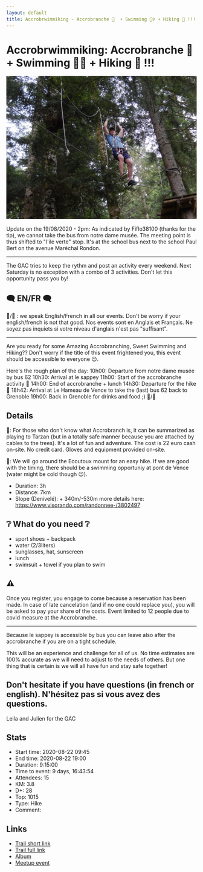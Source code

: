 ```yaml
---
layout: default
title: Accrobrwimmiking - Accrobranche 🌳  + Swimming 🏊‍♀️ + Hiking 🥾 !!!
---
```


# Accrobrwimmiking: Accrobranche 🌳  + Swimming 🏊‍♀️ + Hiking 🥾 !!!

![2020-08-22](../img/orig/2020-08-22.jpg)

Update on the 19/08/2020 - 2pm: As indicated by Fiflo38100 (thanks for the tip), we cannot take the bus from notre dame musée. The meeting point is thus shifted to "l'ile verte" stop. It's at the school bus next to the school Paul Bert on the avenue Maréchal Rondon.

_________________________________________________________________________________
The GAC tries to keep the rythm and post an activity every weekend. Next Saturday is no exception with a combo of 3 activities. Don't let this opportunity pass you by!

##  🗨️ EN/FR 🗨️ 
🦅/🐓 : we speak English/French in all our events. Don't be worry if your english/french is not that good. Nos events sont en Anglais et Français. Ne soyez pas inquiets si votre niveau d'anglais n'est pas "suffisant".

---------------
Are you ready for some Amazing Accrobranching, Sweet Swimming and Hiking?? Don't worry if the title of this event frightened you, this event should be accessible to everyone 😉.

Here's the rough plan of the day:
10h00: Departure from notre dame musée by bus 62
10h30: Arrival at le sappey
11h00: Start of the accrobranche activity 🌳
14h00: End of accrobranche + lunch
14h30: Departure for the hike 🥾
18h42: Arrival at Le Hameau de Vence to take the (last) bus 62 back to Grenoble
19h00: Back in Grenoble for drinks and food ;) 🍔/🍺

##  Details 
🌳: For those who don't know what Accrobranch is, it can be summarized as playing to Tarzan (but in a totally safe manner because you are attached by cables to the trees). It's a lot of fun and adventure. The cost is 22 euro cash on-site. No credit card. Gloves and equipment provided on-site.

🥾: We will go around the Ecoutoux mount for an easy hike. If we are good with the timing, there should be a swimming opportuniy at pont de Vence (water might be cold though 😉).
- Duration: 3h
- Distance: 7km
- Slope (Denivelé): + 340m/-530m
more details here: https://www.visorando.com/randonnee-/3802497

##  ❔ What do you need ❔ 
- sport shoes + backpack
- water (2/3liters)
- sunglasses, hat, sunscreen
- lunch
- swimsuit + towel if you plan to swim

## ⚠️
Once you register, you engage to come because a reservation has been made. In case of late cancelation (and if no one could replace you), you will be asked to pay your share of the costs. Event limited to 12 people due to covid measure at the Accrobranche.

---------------
Because le sappey is accessible by bus you can leave also after the accrobranche if you are on a tight schedule.

This will be an experience and challenge for all of us. No time estimates are 100% accurate as we will need to adjust to the needs of others. But one thing that is certain is we will all have fun and stay safe together!

Don't hesitate if you have questions (in french or english).
N'hésitez pas si vous avez des questions.
--
Leila and Julien for the GAC

## Stats

- Start time: 2020-08-22 09:45
- End time: 2020-08-22 19:00
- Duration: 9:15:00
- Time to event: 9 days, 16:43:54
- Attendees: 15
- KM: 3.8
- D+: 28
- Top: 1015
- Type: Hike
- Comment: 

## Links

- [Trail short link](https://s.42l.fr/dCxFZnOt)
- [Trail full link]()
- [Album](https://binnette.github.io/GacImg2020/2020-08-22-Accrobrwimmiking-Accrobranche-🌳-Swimming-🏊‍♀️-Hiking-🥾.html)
- [Meetup event](https://www.meetup.com/grenoble-adventure-club-english-french/events/272527871/)
